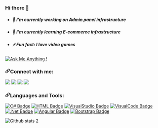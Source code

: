 ### Hi there 👋

- <h5>🔭 I’m currently working on Admin panel infrastructure</h5>
- <h5>🌱 I’m currently learning E-commerce infrastructure</h5>
- <h5>⚡ Fun fact: I love video games</h5>

[![Ask Me Anything !](https://img.shields.io/badge/Ask%20me-anything-1abc9c.svg)](https://www.linkedin.com/in/kadirkaya13/)

<h3 dir="auto"><a id="user-content-connect-with-me" class="anchor" aria-hidden="true" href="#connect-with-me"><svg class="octicon octicon-link" viewBox="0 0 16 16" version="1.1" width="16" height="16" aria-hidden="true"><path fill-rule="evenodd" d="M7.775 3.275a.75.75 0 001.06 1.06l1.25-1.25a2 2 0 112.83 2.83l-2.5 2.5a2 2 0 01-2.83 0 .75.75 0 00-1.06 1.06 3.5 3.5 0 004.95 0l2.5-2.5a3.5 3.5 0 00-4.95-4.95l-1.25 1.25zm-4.69 9.64a2 2 0 010-2.83l2.5-2.5a2 2 0 012.83 0 .75.75 0 001.06-1.06 3.5 3.5 0 00-4.95 0l-2.5 2.5a3.5 3.5 0 004.95 4.95l1.25-1.25a.75.75 0 00-1.06-1.06l-1.25 1.25a2 2 0 01-2.83 0z"></path></svg></a>Connect with me:</h3>

<a href="https://github.com/Kadirkaya13"><img src="https://img.shields.io/badge/GitHub-100000?style=for-the-badge&logo=github&logoColor=white"></img></a>
<a href="https://www.instagram.com/kkadirkaaya/"><img src="https://img.shields.io/badge/Instagram-E4405F?style=for-the-badge&logo=instagram&logoColor=white"></img></a>
<a href="https://www.linkedin.com/in/kadirkaya13/"><img src="https://img.shields.io/badge/LinkedIn-0077B5?style=for-the-badge&logo=linkedin&logoColor=white"></img></a>
<a href="kadirkaya.13@outlook.com.tr"><img src="https://img.shields.io/badge/Microsoft_Outlook-0078D4?style=for-the-badge&logo=microsoft-outlook&logoColor=white"></img></a>

<h3 dir="auto"><a id="user-content-languages-and-tools" class="anchor" aria-hidden="true" href="#languages-and-tools"><svg class="octicon octicon-link" viewBox="0 0 16 16" version="1.1" width="16" height="16" aria-hidden="true"><path fill-rule="evenodd" d="M7.775 3.275a.75.75 0 001.06 1.06l1.25-1.25a2 2 0 112.83 2.83l-2.5 2.5a2 2 0 01-2.83 0 .75.75 0 00-1.06 1.06 3.5 3.5 0 004.95 0l2.5-2.5a3.5 3.5 0 00-4.95-4.95l-1.25 1.25zm-4.69 9.64a2 2 0 010-2.83l2.5-2.5a2 2 0 012.83 0 .75.75 0 001.06-1.06 3.5 3.5 0 00-4.95 0l-2.5 2.5a3.5 3.5 0 004.95 4.95l1.25-1.25a.75.75 0 00-1.06-1.06l-1.25 1.25a2 2 0 01-2.83 0z"></path></svg></a>Languages and Tools:</h3>

[![C# Badge](https://img.shields.io/badge/C%23-239120?style=for-the-badge&logo=c-sharp&logoColor=white)](link)
[![HTML Badge](https://img.shields.io/badge/HTML5-E34F26?style=for-the-badge&logo=html5&logoColor=white)](link)
[![VisualStudio Badge](https://img.shields.io/badge/Visual_Studio-5C2D91?style=for-the-badge&logo=visual%20studio&logoColor=white)](link)
[![VisualCode Badge](https://img.shields.io/badge/VSCode-0078D4?style=for-the-badge&logo=visual%20studio%20code&logoColor=white)](link) 
[![.Net Badge](https://img.shields.io/badge/.NET-512BD4?style=for-the-badge&logo=dotnet&logoColor=white)](link)
[![Angular Badge](https://img.shields.io/badge/Angular-DD0031?style=for-the-badge&logo=angular&logoColor=white)](link) 
[![Bootstrap Badge](https://img.shields.io/badge/Bootstrap-563D7C?style=for-the-badge&logo=bootstrap&logoColor=white)](link)


![Github stats 2](https://github-readme-stats.vercel.app/api?username=Kadirkaya13&show_icons=true&theme=radical)
